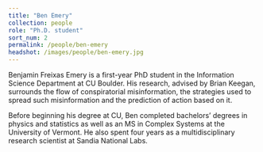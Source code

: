 ```yaml
---
title: "Ben Emery"
collection: people
role: "Ph.D. student"
sort_num: 2
permalink: /people/ben-emery
headshot: /images/people/ben-emery.jpg
---
```


Benjamin Freixas Emery is a first-year PhD student in the Information Science Department at CU Boulder. His research, advised by Brian Keegan, surrounds the flow of conspiratorial misinformation, the strategies used to spread such misinformation and the prediction of action based on it. 

Before beginning his degree at CU, Ben completed bachelors’ degrees in physics and statistics as well as an MS in Complex Systems at the University of Vermont. He also spent four years as a multidisciplinary research scientist at Sandia National Labs.
